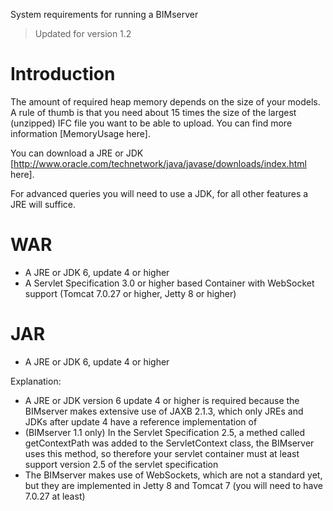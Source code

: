 System requirements for running a BIMserver

> Updated for version 1.2

# Introduction

The amount of required heap memory depends on the size of your models. A rule of thumb is that you need about 15 times the size of the largest (unzipped) IFC file you want to be able to upload. You can find more information [MemoryUsage here].

You can download a JRE or JDK [http://www.oracle.com/technetwork/java/javase/downloads/index.html here].

For advanced queries you will need to use a JDK, for all other features a JRE will suffice.

# WAR

  * A JRE or JDK 6, update 4 or higher
  * A Servlet Specification 3.0 or higher based Container with WebSocket support (Tomcat 7.0.27 or higher, Jetty 8 or higher)

# JAR
  * A JRE or JDK 6, update 4 or higher

Explanation:
  * A JRE or JDK version 6 update 4 or higher is required because the BIMserver makes extensive use of JAXB 2.1.3, which only JREs and JDKs after update 4 have a reference implementation of
  * (BIMserver 1.1 only) In the Servlet Specification 2.5, a methed called getContextPath was added to the ServletContext class, the BIMserver uses this method, so therefore your servlet container must at least support version 2.5 of the servlet specification
  * The BIMserver makes use of WebSockets, which are not a standard yet, but they are implemented in Jetty 8 and Tomcat 7 (you will need to have 7.0.27 at least)